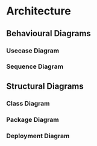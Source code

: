 # Architecture
## Behavioural Diagrams
### Usecase Diagram
### Sequence Diagram
## Structural Diagrams
### Class Diagram
### Package Diagram
### Deployment Diagram
